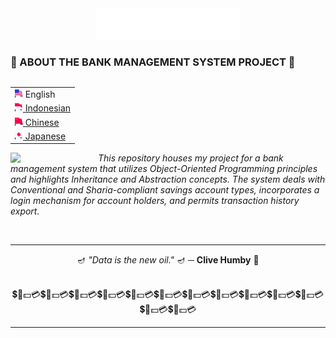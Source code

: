 <div align="center">
  <img src="/assets/header_hello-albesta_github_profile_en.svg" alt="❤️Hi, my name is Daniel D. Albesta. I'm a data enthusiast from Indonesia. I love you all XOXO.❤️">
</div>

### 🤯 ABOUT THE BANK MANAGEMENT SYSTEM PROJECT 🤯

<div align="right">
  <table align="right">
   <tr><td><img src="/assets/us_flag.png" height="13"> English</td></tr>
   <tr><td><a href="/additional_langs/README_id.md"><img src="/assets/id_flag.png" height="13"> Indonesian</a></td></tr>
   <tr><td><a href="/additional_langs/README_cn.md"><img src="/assets/cn_flag.png" height="13"> Chinese</a></td></tr>
   <tr><td><a href="/additional_langs/README_jp.md"><img src="/assets/jp_flag.png" height="13"> Japanese</a></td></tr>
  </table>

  <br>
</div>

<div>
  <img align="left" src="https://media.giphy.com/media/v1.Y2lkPTc5MGI3NjExbXAxdXlqd2MxajFha2k3enFyYzh6bmVzbHRvZHlscGQyYWhydmlxaCZlcD12MV9pbnRlcm5hbF9naWZfYnlfaWQmY3Q9cw/246QwBincYkcBrpPIh/giphy.gif" width="140">

  <p align="left">
    <br>
    <em>This repository houses my project for a bank management system that utilizes Object-Oriented Programming principles and highlights Inheritance and Abstraction concepts. The system deals with Conventional and Sharia-compliant savings account types, incorporates a login mechanism for account holders, and permits transaction history export.</em>
  </p>
</div>

<br>

---

<div align="center">
  🪔 <em>"Data is the new oil."</em> 🪔 ─ <b>Clive Humby</b> 👴

  <br>
  <br>

  💲💸💵💳💲💸💵💳💲💸💵💳💲💸💵💳💲💸💵💳💲💸💵💳💲💸💵💳💲💸💵💳💲💸💵💳💲💸💵💳💲💸💵💳💲💸💵💳💲💸💵💳
</div>

---
